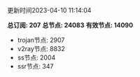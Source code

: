 更新时间2023-04-10 11:14:04

**总订阅: 207**
**总节点: 24083**
**有效节点: 14090**
- trojan节点: 2907
- v2ray节点: 8832
- ss节点: 2004
- ssr节点: 347

